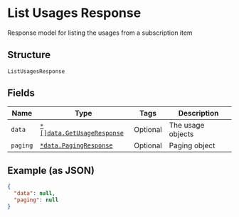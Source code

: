 
# List Usages Response

Response model for listing the usages from a subscription item

## Structure

`ListUsagesResponse`

## Fields

| Name | Type | Tags | Description |
|  --- | --- | --- | --- |
| `data` | [`*[]data.GetUsageResponse`](../../doc/models/get-usage-response.md) | Optional | The usage objects |
| `paging` | [`*data.PagingResponse`](../../doc/models/paging-response.md) | Optional | Paging object |

## Example (as JSON)

```json
{
  "data": null,
  "paging": null
}
```

